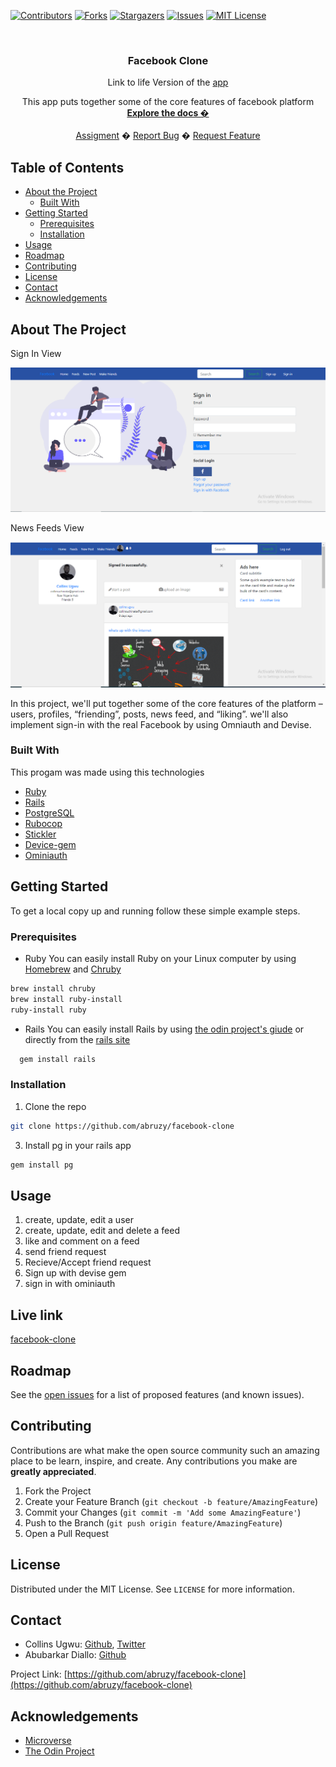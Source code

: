 
<!-- PROJECT SHIELDS -->
<!--
*** I'm using markdown "reference style" links for readability.
*** Reference links are enclosed in brackets [ ] instead of parentheses ( ).
*** See the bottom of this document for the declaration of the reference variables
*** for contributors-url, forks-url, etc. This is an optional, concise syntax you may use.
*** https://www.markdownguide.org/basic-syntax/#reference-style-links
-->
[![Contributors][contributors-shield]][contributors-url]
[![Forks][forks-shield]][forks-url]
[![Stargazers][stars-shield]][stars-url]
[![Issues][issues-shield]][issues-url]
[![MIT License][license-shield]][license-url]



<!-- PROJECT LOGO -->
<br />
<p align="center">
  <h3 align="center">Facebook Clone</h3>
  <p align="center">Link to life Version of the <a href="https://web.facebook.com/?_rdc=1&_rdr">app</a></p>
  <p align="center">
  This app puts together some of the core features of facebook platform
    <br />
    <a href="https://github.com/abruzy/facebook-clone/blob/master/README.md"><strong>Explore the docs �</strong></a>
    <br />
    <br />
    <a href="https://www.theodinproject.com/courses/ruby-programming/lessons/advanced-building-blocks.">Assigment</a>
    �
    <a href="https://github.com/abruzy/facebook-clone/issues">Report Bug</a>
    �
    <a href="https://github.com/abruzy/facebook-clone/issues">Request Feature</a>
  </p>
</p>



<!-- TABLE OF CONTENTS -->
## Table of Contents

* [About the Project](#about-the-project)
  * [Built With](#built-with)
* [Getting Started](#getting-started)
  * [Prerequisites](#prerequisites)
  * [Installation](#installation)
* [Usage](#usage)
* [Roadmap](#roadmap)
* [Contributing](#contributing)
* [License](#license)
* [Contact](#contact)
* [Acknowledgements](#acknowledgements)



<!-- ABOUT THE PROJECT -->
## About The Project
<p>Sign In View</p>
<img src="app/assets/images/facebook-login.png">

<p>News Feeds View</p>
<img src="app/assets/images/newsfeeds.png">
<!-- [![Product Name Screen Shot][product-screenshot]](https://example.com) -->

In this project, we'll put together some of the core features of the platform – users, profiles, “friending”, posts, news feed, and “liking”. we'll also implement sign-in with the real Facebook by using Omniauth and Devise.

### Built With
This progam was made using this technologies
* [Ruby](https://www.ruby-lang.org/en/)
* [Rails](https://rubyonrails.org/)
* [PostgreSQL](https://www.postgresql.org/)
* [Rubocop](https://github.com/rubocop-hq/rubocop)
* [Stickler](https://stickler-ci.com/)
* [Device-gem](https://github.com/heartcombo/devise)
* [Ominiauth](https://github.com/omniauth/omniauth)


<!-- GETTING STARTED -->
## Getting Started

To get a local copy up and running follow these simple example steps.

### Prerequisites

* Ruby
You can easily install Ruby on your Linux computer by using [Homebrew](https://docs.brew.sh/) and [Chruby](https://github.com/postmodern/chruby)
```sh
brew install chruby
brew install ruby-install
ruby-install ruby
```

* Rails
  You can easily install Rails by using [the odin project's giude](https://www.theodinproject.com/courses/web-development-101/lessons/your-facebook-clonelication) or directly from the [rails site](https://rubyonrails.org/)

```sh
  gem install rails
```

### Installation

<!-- 1. Get a free API Key at [https://example.com](https://example.com) -->
1. Clone the repo
```sh
git clone https://github.com/abruzy/facebook-clone
```
 3. Install pg in your rails app
```sh
gem install pg
``` 
<!-- 4. Enter your API in `config.js`
```JS
const API_KEY = 'ENTER YOUR API';
``` -->


<!-- USAGE EXAMPLES -->
## Usage
1. create, update, edit a user
2. create, update, edit and delete a feed
3. like and comment on a feed
4. send friend request
5. Recieve/Accept friend request
6. Sign up with devise gem
7. sign in with ominiauth

<!-- LIVE VERSION -->
## Live link
[facebook-clone](https://owl-social.herokuapp.com/)
<!-- ROADMAP -->
## Roadmap

See the [open issues](https://github.com/abruzy/facebook-clone/issues) for a list of proposed features (and known issues).


<!-- CONTRIBUTING -->
## Contributing

Contributions are what make the open source community such an amazing place to be learn, inspire, and create. Any contributions you make are **greatly appreciated**.

1. Fork the Project
2. Create your Feature Branch (`git checkout -b feature/AmazingFeature`)
3. Commit your Changes (`git commit -m 'Add some AmazingFeature'`)
4. Push to the Branch (`git push origin feature/AmazingFeature`)
5. Open a Pull Request



<!-- LICENSE -->
## License

Distributed under the MIT License. See `LICENSE` for more information.


<!-- CONTACT -->
## Contact


* Collins Ugwu: [Github](https://github.com/collinsugwu), [Twitter](https://twitter.com/collinsugwu_me)
* Abubarkar Diallo: [Github](https://github.com/abruzy)

Project Link: [https://github.com/abruzy/facebook-clone](https://github.com/abruzy/facebook-clone)

<!-- ACKNOWLEDGEMENTS -->
## Acknowledgements
* [Microverse](https://www.microverse.org/)
* [The Odin Project](https://www.theodinproject.com/)




<!-- MARKDOWN LINKS & IMAGES -->
<!-- https://www.markdownguide.org/basic-syntax/#reference-style-links -->
[contributors-shield]: https://img.shields.io/github/contributors/abruzy/facebook-clone
[contributors-url]: https://github.com/abruzy/facebook-clone/graphs/contributors
[forks-shield]: https://img.shields.io/github/forks/abruzy/facebook-clone
[forks-url]: https://github.com/abruzy/facebook-clone/network/members
[stars-shield]: https://img.shields.io/github/stars/abruzy/facebook-clone
[stars-url]: https://github.com/abruzy/facebook-clone/stargazers
[issues-shield]: https://img.shields.io/github/issues/abruzy/facebook-clone
[issues-url]: https://github.com/abruzy/facebook-clone/issues
[license-shield]: https://img.shields.io/github/license/abruzy/facebook-clone
[license-url]: https://github.com/abruzy/facebook-clone/blob/master/LICENSE.txt

